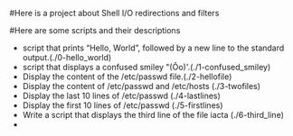 #Here is a project about Shell I/O redirections and filters

#Here are some scripts and their descriptions

- script that prints “Hello, World”, followed by a new line to the standard output.(./0-hello_world)
- script that displays a confused smiley "(Ôo)'.(./1-confused_smiley)
- Display the content of the /etc/passwd file.(./2-hellofile) 
- Display the content of /etc/passwd and /etc/hosts (./3-twofiles)
- Display the last 10 lines of /etc/passwd (./4-lastlines)
- Display the first 10 lines of /etc/passwd (./5-firstlines)
- Write a script that displays the third line of the file iacta (./6-third_line)
-     
